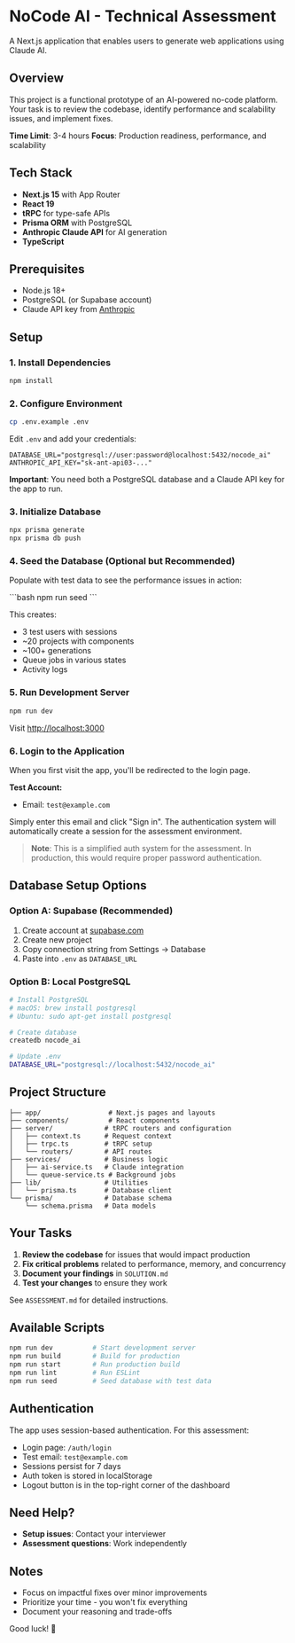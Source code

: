 # NoCode AI - Technical Assessment

A Next.js application that enables users to generate web applications using Claude AI.

## Overview

This project is a functional prototype of an AI-powered no-code platform. Your task is to review the codebase, identify performance and scalability issues, and implement fixes.

**Time Limit**: 3-4 hours
**Focus**: Production readiness, performance, and scalability

## Tech Stack

- **Next.js 15** with App Router
- **React 19**
- **tRPC** for type-safe APIs
- **Prisma ORM** with PostgreSQL
- **Anthropic Claude API** for AI generation
- **TypeScript**

## Prerequisites

- Node.js 18+
- PostgreSQL (or Supabase account)
- Claude API key from [Anthropic](https://console.anthropic.com)

## Setup

### 1. Install Dependencies

```bash
npm install
```

### 2. Configure Environment

```bash
cp .env.example .env
```

Edit `.env` and add your credentials:

```env
DATABASE_URL="postgresql://user:password@localhost:5432/nocode_ai"
ANTHROPIC_API_KEY="sk-ant-api03-..."
```

**Important**: You need both a PostgreSQL database and a Claude API key for the app to run.

### 3. Initialize Database

```bash
npx prisma generate
npx prisma db push
```

### 4. Seed the Database (Optional but Recommended)

Populate with test data to see the performance issues in action:

\```bash
npm run seed
\```

This creates:

- 3 test users with sessions
- ~20 projects with components
- ~100+ generations
- Queue jobs in various states
- Activity logs

### 5. Run Development Server

```bash
npm run dev
```

Visit [http://localhost:3000](http://localhost:3000)

### 6. Login to the Application

When you first visit the app, you'll be redirected to the login page.

**Test Account:**

- Email: `test@example.com`

Simply enter this email and click "Sign in". The authentication system will automatically create a session for the assessment environment.

> **Note**: This is a simplified auth system for the assessment. In production, this would require proper password authentication.

## Database Setup Options

### Option A: Supabase (Recommended)

1. Create account at [supabase.com](https://supabase.com)
2. Create new project
3. Copy connection string from Settings → Database
4. Paste into `.env` as `DATABASE_URL`

### Option B: Local PostgreSQL

```bash
# Install PostgreSQL
# macOS: brew install postgresql
# Ubuntu: sudo apt-get install postgresql

# Create database
createdb nocode_ai

# Update .env
DATABASE_URL="postgresql://localhost:5432/nocode_ai"
```

## Project Structure

```
├── app/                 # Next.js pages and layouts
├── components/          # React components
├── server/             # tRPC routers and configuration
│   ├── context.ts      # Request context
│   ├── trpc.ts         # tRPC setup
│   └── routers/        # API routes
├── services/           # Business logic
│   ├── ai-service.ts   # Claude integration
│   └── queue-service.ts # Background jobs
├── lib/                # Utilities
│   └── prisma.ts       # Database client
└── prisma/             # Database schema
    └── schema.prisma   # Data models
```

## Your Tasks

1. **Review the codebase** for issues that would impact production
2. **Fix critical problems** related to performance, memory, and concurrency
3. **Document your findings** in `SOLUTION.md`
4. **Test your changes** to ensure they work

See `ASSESSMENT.md` for detailed instructions.

## Available Scripts

```bash
npm run dev          # Start development server
npm run build        # Build for production
npm run start        # Run production build
npm run lint         # Run ESLint
npm run seed         # Seed database with test data
```

## Authentication

The app uses session-based authentication. For this assessment:

- Login page: `/auth/login`
- Test email: `test@example.com`
- Sessions persist for 7 days
- Auth token is stored in localStorage
- Logout button is in the top-right corner of the dashboard

## Need Help?

- **Setup issues**: Contact your interviewer
- **Assessment questions**: Work independently

## Notes

- Focus on impactful fixes over minor improvements
- Prioritize your time - you won't fix everything
- Document your reasoning and trade-offs

Good luck! 🚀
